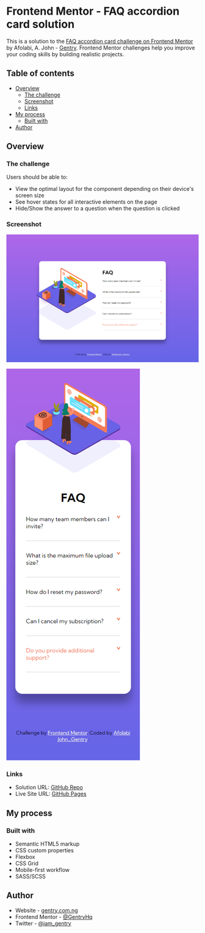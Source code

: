 # Frontend Mentor - FAQ accordion card solution

This is a solution to the [FAQ accordion card challenge on Frontend Mentor](https://www.frontendmentor.io/challenges/faq-accordion-card-XlyjD0Oam) by Afolabi, A. John - [Gentry](https://www.gentry.com.ng/). Frontend Mentor challenges help you improve your coding skills by building realistic projects. 

## Table of contents

- [Overview](#overview)
  - [The challenge](#the-challenge)
  - [Screenshot](#screenshot)
  - [Links](#links)
- [My process](#my-process)
  - [Built with](#built-with)
- [Author](#author)



## Overview

### The challenge

Users should be able to:

- View the optimal layout for the component depending on their device's screen size
- See hover states for all interactive elements on the page
- Hide/Show the answer to a question when the question is clicked

### Screenshot

![Desktop View](./Screenshot/screencapture-desktop.png)

![Mobile View](./Screenshot/screencapture-mobile.png)



### Links

- Solution URL: [GitHub Repo](https://)
- Live Site URL: [GitHub Pages](https://your-live-site-url.com)

## My process

### Built with

- Semantic HTML5 markup
- CSS custom properties
- Flexbox
- CSS Grid
- Mobile-first workflow
- SASS/SCSS




## Author

- Website - [gentry.com.ng](https://gentry.com.ng)
- Frontend Mentor - [@GentryHq](https://www.frontendmentor.io/profile/GentryHQ)
- Twitter - [@iam_gentry](https://www.twitter.com/iam_gentry)


